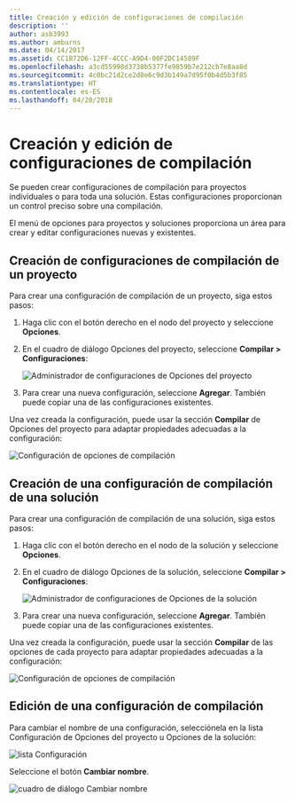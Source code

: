 ```yaml
---
title: Creación y edición de configuraciones de compilación
description: ''
author: asb3993
ms.author: amburns
ms.date: 04/14/2017
ms.assetid: CC1B72D6-12FF-4CCC-A9D4-00F2DC14589F
ms.openlocfilehash: a3cd55998d3738b5377fe9859b7e212cb7e8aa8d
ms.sourcegitcommit: 4c0bc21d2ce2d8e6c9d3b149a7d95f0b4d5b3f85
ms.translationtype: HT
ms.contentlocale: es-ES
ms.lasthandoff: 04/20/2018
---
```

# <a name="creating-and-editing-build-configurations"></a>Creación y edición de configuraciones de compilación

Se pueden crear configuraciones de compilación para proyectos individuales o para toda una solución. Estas configuraciones proporcionan un control preciso sobre una compilación.

El menú de opciones para proyectos y soluciones proporciona un área para crear y editar configuraciones nuevas y existentes.

## <a name="creating-a-project-build-configurations"></a>Creación de configuraciones de compilación de un proyecto

Para crear una configuración de compilación de un proyecto, siga estos pasos:

1. Haga clic con el botón derecho en el nodo del proyecto y seleccione **Opciones**.

2. En el cuadro de diálogo Opciones del proyecto, seleccione **Compilar > Configuraciones**:

    ![Administrador de configuraciones de Opciones del proyecto](media/create-and-edit-configurations-image2.png)

3. Para crear una nueva configuración, seleccione **Agregar**. También puede copiar una de las configuraciones existentes.

Una vez creada la configuración, puede usar la sección **Compilar** de Opciones del proyecto para adaptar propiedades adecuadas a la configuración:

![Configuración de opciones de compilación](media/create-and-edit-configurations-image3.png)

## <a name="creating-a-solution-build-configuration"></a>Creación de una configuración de compilación de una solución

Para crear una configuración de compilación de una solución, siga estos pasos:


1. Haga clic con el botón derecho en el nodo de la solución y seleccione **Opciones**.

2. En el cuadro de diálogo Opciones de la solución, seleccione **Compilar > Configuraciones**:
    
    ![Administrador de configuraciones de Opciones de la solución](media/create-and-edit-configurations-image1.png)

3. Para crear una nueva configuración, seleccione **Agregar**. También puede copiar una de las configuraciones existentes.

Una vez creada la configuración, puede usar la sección **Compilar** de las opciones de cada proyecto para adaptar propiedades adecuadas a la configuración:

![Configuración de opciones de compilación](media/create-and-edit-configurations-image3.png) 

## <a name="editing-a-build-configuration"></a>Edición de una configuración de compilación

Para cambiar el nombre de una configuración, selecciónela en la lista Configuración de Opciones del proyecto u Opciones de la solución:

![lista Configuración](media/create-and-edit-configurations-image4.png) 

Seleccione el botón **Cambiar nombre**.

![cuadro de diálogo Cambiar nombre](media/create-and-edit-configurations-image5.png) 
